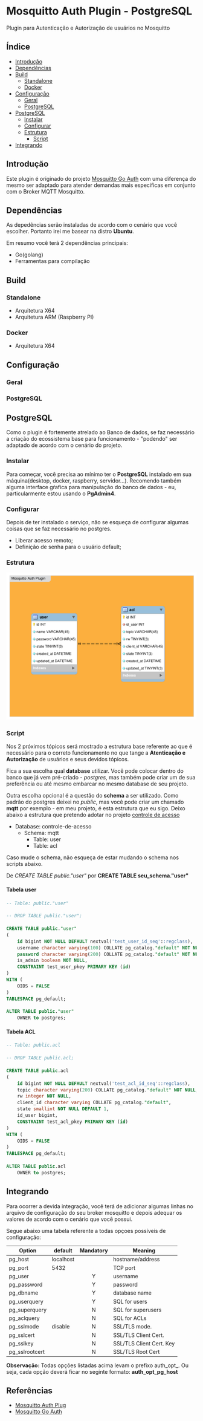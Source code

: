 # Mosquitto Auth Plugin - PostgreSQL

Plugin para Autenticação e Autorização de usuários no Mosquitto

## Índice

- [Introdução](#introducao)
- [Dependências](#dependencias)
- [Build](#build)
    - [Standalone](#standalone)
    - [Docker](#docker)
- [Configuração](#configuracao)
    - [Geral](#geral)
    - [PostgreSQL](#postgresql)
- [PostgreSQL](#postgresql)
    - [Instalar](#instalar)
    - [Configurar](#configurar)
    - [Estrutura](#estrutura)
        - [Script](#script)
- [Integrando](#integrando)


## Introdução

Este plugin é originado do projeto [Mosquitto Go Auth](https://github.com/iegomez/mosquitto-go-auth) com uma diferença do mesmo ser adaptado para atender demandas mais especificas em conjunto com o Broker MQTT Mosquitto.

## Dependências

As depedências serão instaladas de acordo com o cenário que você escolher. Portanto irei me basear na distro **Ubuntu**.

Em resumo você terá 2 dependências principais: 

* Go(golang)
* Ferramentas para compilação

## Build

### Standalone

* Arquitetura X64
* Arquitetura ARM (Raspberry PI)

### Docker

* Arquitetura X64

## Configuração

### Geral

### PostgreSQL


## PostgreSQL

Como o plugin é fortemente atrelado ao Banco de dados, se faz necessário a criação do ecossistema base para funcionamento - "podendo" ser adaptado de acordo com o cenário do projeto.

### Instalar

Para começar, você precisa ao mínimo ter o **PostgreSQL** instalado em sua máquina(desktop, docker, raspberry, servidor...). Recomendo também alguma interface gŕafica para manipulação do banco de dados - eu, particularmente estou usando o **PgAdmin4**.

### Configurar

Depois de ter instalado o serviço, não se esqueça de configurar algumas coisas que se faz necessário no postgres.

* Liberar acesso remoto;
* Definição de senha para o usuário default;

### Estrutura

![img](https://raw.githubusercontent.com/douglaszuqueto/mosquitto-auth-plugin/master/.github/mosquitto-auth-plugin.png)

### Script

Nos 2 próximos tópicos será mostrado a estrutura base referente ao que é necessário para o correto funcionamento no que tange a **Atenticação e Autorização** de usuários e seus devidos tópicos.

Fica a sua escolha qual **database** utilizar. Você pode colocar dentro do banco que já vem pré-criado - *postgres*, mas também pode criar um de sua preferência ou até mesmo embarcar no mesmo database de seu projeto.

Outra escolha opcional é a questão do **schema** a ser utilizado. Como padrão do postgres deixei no *public*, mas você pode criar um chamado **mqtt** por exemplo - em meu projeto, é esta estrutura que eu sigo. Deixo abaixo a estrutura que pretendo adotar no projeto [controle de acesso](https://github.com/douglaszuqueto/controle-de-acesso)

* Database: controle-de-acesso
    * Schema: mqtt
        * Table: user
        * Table: acl 

Caso mude o schema, não esqueça de estar mudando o schema nos scripts abaixo.

De *CREATE TABLE public."user"* por **CREATE TABLE seu_schema."user"**

#### Tabela user

```sql
-- Table: public."user"

-- DROP TABLE public."user";

CREATE TABLE public."user"
(
    id bigint NOT NULL DEFAULT nextval('test_user_id_seq'::regclass),
    username character varying(100) COLLATE pg_catalog."default" NOT NULL,
    password character varying(200) COLLATE pg_catalog."default" NOT NULL,
    is_admin boolean NOT NULL,
    CONSTRAINT test_user_pkey PRIMARY KEY (id)
)
WITH (
    OIDS = FALSE
)
TABLESPACE pg_default;

ALTER TABLE public."user"
    OWNER to postgres;
```

#### Tabela ACL

```sql
-- Table: public.acl

-- DROP TABLE public.acl;

CREATE TABLE public.acl
(
    id bigint NOT NULL DEFAULT nextval('test_acl_id_seq'::regclass),
    topic character varying(200) COLLATE pg_catalog."default" NOT NULL,
    rw integer NOT NULL,
    client_id character varying COLLATE pg_catalog."default",
    state smallint NOT NULL DEFAULT 1,
    id_user bigint,
    CONSTRAINT test_acl_pkey PRIMARY KEY (id)
)
WITH (
    OIDS = FALSE
)
TABLESPACE pg_default;

ALTER TABLE public.acl
    OWNER to postgres;
```

## Integrando

Para ocorrer a devida integração, você terá de adicionar algumas linhas no arquivo de configuração do seu broker mosquitto e depois adequar os valores de acordo
com o cenário que você possui.

Segue abaixo uma tabela referente a todas opçoes possíveis de configuração:


| Option         		| default           |  Mandatory  | Meaning                  |
| -------------- 		| ----------------- | :---------: | ------------------------ |
| pg_host           | localhost         |             | hostname/address
| pg_port           | 5432              |             | TCP port
| pg_user           |                   |     Y       | username
| pg_password       |                   |     Y       | password
| pg_dbname         |                   |     Y       | database name
| pg_userquery      |                   |     Y       | SQL for users
| pg_superquery     |                   |     N       | SQL for superusers
| pg_aclquery       |                   |     N       | SQL for ACLs
| pg_sslmode        |     disable       |     N       | SSL/TLS mode.
| pg_sslcert        |                   |     N       | SSL/TLS Client Cert.
| pg_sslkey         |                   |     N       | SSL/TLS Client Cert. Key
| pg_sslrootcert    |                   |     N       | SSL/TLS Root Cert

**Observação:** Todas opções listadas acima levam o prefixo auth_opt_. Ou seja, cada opção deverá ficar no seginte formato: **auth_opt_pg_host**

## Referências

* [Mosquitto Auth Plug](https://github.com/jpmens/mosquitto-auth-plug)
* [Mosquitto Go Auth](https://github.com/iegomez/mosquitto-go-auth)
